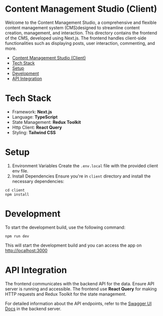 # Content Management Studio (Client)

Welcome to the Content Management Studio, a comprehensive and flexible content management system (CMS)designed to streamline content creation, management, and interaction. This directory contains the frontend of the CMS, developed using Next.js. The frontend handles client-side functionalities such as displaying posts, user interaction, commenting, and more.

- [Content Management Studio (Client)](#content-management-studio-client)
- [Tech Stack](#tech-stack)
- [Setup](#setup)
- [Development](#development)
- [API Integration](#api-integration)

# Tech Stack

- Framework: **Next.js**
- Language: **TypeScript**
- State Management: **Redux Toolkit**
- Http Client: **React Query**
- Styling: **Tailwind CSS**

# Setup

1. Environment Variables
  Create the `.env.local` file with the provided client env file.
2. Install Dependencies
  Ensure you're in `client` directory and install the necessary dependencies:
  ```
  cd client
  npm install
  ```

# Development

To start the development build, use the following command:
```
npm run dev
```
This will start the development build and you can access the app on [http://localhost:3000](http://localhost:3000)

# API Integration

The frontend communicates with the backend API for the data. Ensure API server is running and accessible. The frontend use **React Query** for making HTTP requests and Redux Toolkit for the state management.

For detailed information about the API endpoints, refer to the [Swagger UI Docs](http://localhost:3030/api/docs) in the backend server.
